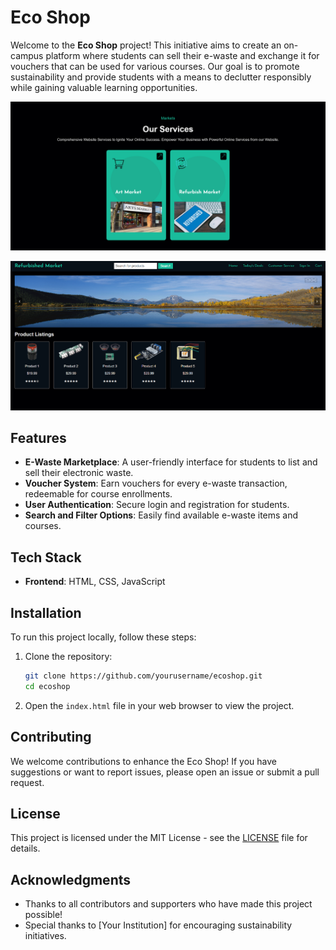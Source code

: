 # Eco Shop

Welcome to the **Eco Shop** project! This initiative aims to create an on-campus platform where students can sell their e-waste and exchange it for vouchers that can be used for various courses. Our goal is to promote sustainability and provide students with a means to declutter responsibly while gaining valuable learning opportunities.

![Alt text](./Output/Output1.png)

![Alt text](./Output/Output2.png)

## Features

- **E-Waste Marketplace**: A user-friendly interface for students to list and sell their electronic waste.
- **Voucher System**: Earn vouchers for every e-waste transaction, redeemable for course enrollments.
- **User Authentication**: Secure login and registration for students.
- **Search and Filter Options**: Easily find available e-waste items and courses.

## Tech Stack

- **Frontend**: HTML, CSS, JavaScript

## Installation

To run this project locally, follow these steps:

1. Clone the repository:
   ```bash
   git clone https://github.com/yourusername/ecoshop.git
   cd ecoshop
   ```

2. Open the `index.html` file in your web browser to view the project.

## Contributing

We welcome contributions to enhance the Eco Shop! If you have suggestions or want to report issues, please open an issue or submit a pull request.

## License

This project is licensed under the MIT License - see the [LICENSE](LICENSE) file for details.

## Acknowledgments

- Thanks to all contributors and supporters who have made this project possible!
- Special thanks to [Your Institution] for encouraging sustainability initiatives.
